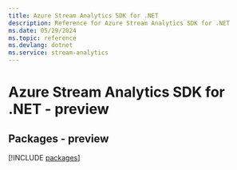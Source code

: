 ```yaml
---
title: Azure Stream Analytics SDK for .NET
description: Reference for Azure Stream Analytics SDK for .NET
ms.date: 05/29/2024
ms.topic: reference
ms.devlang: dotnet
ms.service: stream-analytics
---
```

# Azure Stream Analytics SDK for .NET - preview
## Packages - preview
[!INCLUDE [packages](stream-analytics-index.md)]